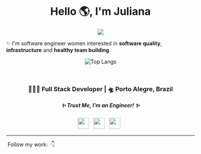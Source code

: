 <div align="center">
   <h1>Hello 🌎, I'm Juliana </h1>
   <img src="https://pronoun.cyou/x/y?subject=She&object=Her&height=20"> 
</div>

:sparkles: I'm software engineer women interested in <b>software quality</b>, <b>infrastructure</b> and <b>healthy team building</b>.

<div align="center">

![Top Langs](https://github-readme-stats.vercel.app/api/top-langs/?username=littlejuh&hide_progress=true&theme=calm)

</div>
<br />
<div align="center">
<h3> 👩🏻‍💻 Full Stack Developer | 🛸 Porto Alegre, Brazil </h3>
</div>

 <h5 align="center">
   <i>✨ Trust Me, I'm an Engineer! ✨</i>
  </h5>

<p align='center'>
   <a href="https://linkedin.com/in/littlejuh"><img height="30" src="https://simpleicons.now.sh/linkedin/495f7e"></a>&nbsp;&nbsp;
   <a href="https://twitter.com/littlejuh_"><img height="30" src="https://simpleicons.now.sh/twitter/495f7e"></a>&nbsp;&nbsp;
<a href="https://www.instagram.com/littlejuh/"><img height="30" src="https://simpleicons.now.sh/instagram/495f7e"></a>&nbsp;&nbsp;
 </p>

----

&nbsp;Follow my work:&nbsp; :point_down: